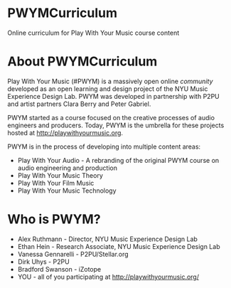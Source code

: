 # PWYMCurriculum
Online curriculum for Play With Your Music course content
# About PWYMCurriculum
Play With Your Music (#PWYM) is a massively open online <em>community</em> developed as an open learning and design project of the NYU Music Experience Design Lab. PWYM was developed in partnership with P2PU and artist partners Clara Berry and Peter Gabriel.

PWYM started as a course focused on the creative processes of audio engineers and producers. Today, PWYM is the umbrella for these projects hosted at http://playwithyourmusic.org.

PWYM is in the process of developing into multiple content areas:
* Play With Your Audio - A rebranding of the original PWYM course on audio engineering and production
* Play With Your Music Theory
* Play With Your Film Music
* Play With Your Music Technology

# Who is PWYM?
* Alex Ruthmann - Director, NYU Music Experience Design Lab
* Ethan Hein - Research Associate, NYU Music Experience Design Lab
* Vanessa Gennarelli - P2PU/Stellar.org
* Dirk Uhys - P2PU
* Bradford Swanson - iZotope
* YOU - all of you participating at http://playwithyourmusic.org/


